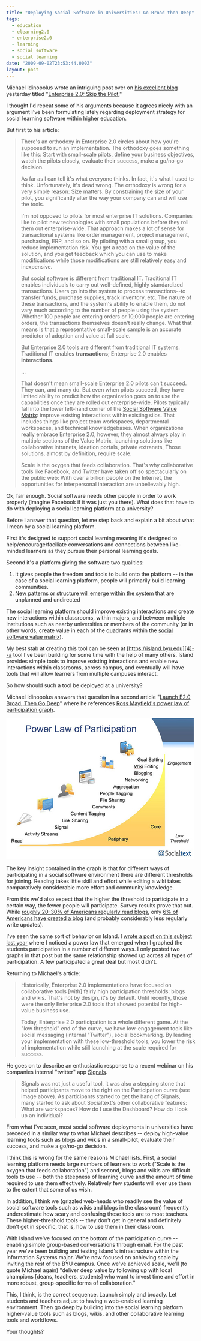 ```yaml
---
title: "Deploying Social Software in Universities: Go Broad then Deep"
tags:
  - education
  - elearning2.0
  - enterprise2.0
  - learning
  - social software
  - social learning
date: "2009-09-02T23:53:44.000Z"
layout: post
---
```


Michael Idinopolus wrote an intriguing post over on [his excellent blog][0] yesterday titled "[Enterprise 2.0: Skip the Pilot.][1]"

I thought I'd repeat some of his arguments because it agrees nicely with an argument I've been formulating lately regarding deployment strategy for social learning software within higher education.

But first to his article:

> There's an orthodoxy in Enterprise 2.0 circles about how you're supposed to run an implementation. The orthodoxy goes something like this: Start with small-scale pilots, define your business objectives, watch the pilots closely, evaluate their success, make a go/no-go decision.
>
> As far as I can tell it's what everyone thinks. In fact, it's what I used to think. Unfortunately, it's dead wrong. The orthodoxy is wrong for a very simple reason: Size matters. By constraining the size of your pilot, you significantly alter the way your company can and will use the tools.
>
> I'm not opposed to pilots for most enterprise IT solutions. Companies like to pilot new technologies with small populations before they roll them out enterprise-wide. That approach makes a lot of sense for transactional systems like order management, project management, purchasing, ERP, and so on. By piloting with a small group, you reduce implementation risk. You get a read on the value of the solution, and you get feedback which you can use to make modifications while those modifications are still relatively easy and inexpensive.
>
> But social software is different from traditional IT. Traditional IT enables individuals to carry out well-defined, highly standardized transactions. Users go into the system to process transactions--to transfer funds, purchase supplies, track inventory, etc. The nature of these transactions, and the system's ability to enable them, do not vary much according to the number of people using the system. Whether 100 people are entering orders or 10,000 people are entering orders, the transactions themselves doesn't really change. What that means is that a representative small-scale sample is an accurate predictor of adoption and value at full scale.
>
> But Enterprise 2.0 tools are different from traditional IT systems. Traditional IT enables **transactions**; Enterprise 2.0 enables **interactions**.
>
> ...
>
> That doesn't mean small-scale Enterprise 2.0 pilots can't succeed. They can, and many do. But even when pilots succeed, they have limited ability to predict how the organization goes on to use the capabilities once they are rolled out enterprise-wide. Pilots typically fall into the lower left-hand corner of the [Social Software Value Matrix][2]: improve existing interactions within existing silos. That includes things like project team workspaces, departmental workspaces, and technical knowledgebases. When organizations really embrace Enterprise 2.0, however, they almost always play in multiple sections of the Value Matrix, launching solutions like collaborative intranets, ideation portals, private extranets, Those solutions, almost by definition, require scale.
>
> Scale is the oxygen that feeds collaboration. That's why collaborative tools like Facebook, and Twitter have taken off so spectacularly on the public web: With over a billion people on the Internet, the opportunities for interpersonal interaction are unbelievably high.

Ok, fair enough. Social software needs other people in order to work properly (imagine Facebook if it was just you there). What does that have to do with deploying a social learning platform at a university?

Before I answer that question, let me step back and explain a bit about what I mean by a social learning platform.

First it's designed to support social learning meaning it's designed to help/encourage/faciliate conversations and connections between like-minded learners as they pursue their personal learning goals.

Second it's a platform giving the software two qualities:

1. It gives people the freedom and tools to build onto the platform -- in the case of a social learning platform, people will primarily build learning communities.
2. [New patterns or structure will emerge within the system][3] that are unplanned and undirected

The social learning platform should improve existing interactions and create new interactions within classrooms, within majors, and between multiple institutions such as nearby universities or members of the community (or in other words, create value in each of the quadrants within the [social software value matrix][2]).

My best stab at creating this tool can be seen at [https://island.byu.edu][4]--a tool I've been building for some time with the help of many others. Island provides simple tools to improve existing interactions and enable new interactions within classrooms, across campus, and eventually will have tools that will allow learners from multiple campuses interact.

So how should such a tool be deployed at a university?

Michael Idinopolus answers that question in a second article "[Launch E2.0 Broad, Then Go Deep][5]" where he references [Ross Mayfield's power law of participation graph][6].

[![](./power-law-participation.jpg)][5]

The key insight contained in the graph is that for different ways of participating in a social software environment there are different thresholds for joining. Reading takes little skill and effort while editing a wiki takes comparatively considerable more effort and community knowledge.

From this we'd also expect that the higher the threshold to participate in a certain way, the fewer people will participate. Survey results prove that out. While [roughly 20-30% of Americans regularly read blogs][7], only [6% of Americans have created a blog][8] (and probably considerably less regularly write updates).

I've seen the same sort of behavior on Island. I [wrote a post on this subject last year][9] where I noticed a power law that emerged when I graphed the students participation in a number of different ways. I only posted two graphs in that post but the same relationship showed up across all types of participation. A few participated a great deal but most didn't.

Returning to Michael's article:

> Historically, Enterprise 2.0 implementations have focused on collaborative tools [with] fairly high participation thresholds: blogs and wikis. That's not by design, it's by default. Until recently, those were the only Enterprise 2.0 tools that showed potential for high-value business use.
>
> Today, Enterprise 2.0 participation is a whole different game. At the "low threshold" end of the curve, we have low-engagement tools like social messaging (internal "Twitter"), social bookmarking. By leading your implementation with these low-threshold tools, you lower the risk of implementation while still launching at the scale required for success.

He goes on to describe an enthusiastic response to a recent webinar on his companies internal "twitter" app [Signals][10].

> Signals was not just a useful tool, it was also a stepping stone that helped participants move to the right on the Participation curve (see image above). As participants started to get the hang of Signals, many started to ask about Socialtext's other collaborative features: What are workspaces? How do I use the Dashboard? How do I look up an individual?

From what I've seen, most social software deployments in universities have preceded in a similar way to what Michael describes -- deploy high-value learning tools such as blogs and wikis in a small-pilot, evaluate their success, and make a go/no-go decision.

I think this is wrong for the same reasons Michael lists. First, a social learning platform needs large numbers of learners to work ("Scale is the oxygen that feeds collaboration") and second, blogs and wikis are difficult tools to use -- both the steepness of learning curve and the amount of time required to use them effectively. Relatively few students will ever use them to the extent that some of us wish.

In addition, I think we (grizzled web-heads who readily see the value of social software tools such as wikis and blogs in the classroom) frequently underestimate how scary and confusing these tools are to most teachers. These higher-threshold tools -- they don't get in general and definitely don't get in specific, that is, how to use them in their classroom.

With Island we've focused on the bottom of the participation curve -- enabling simple group-based conversations through email. For the past year we've been building and testing Island's infrastructure within the Information Systems major. We're now focused on achieving scale by inviting the rest of the BYU campus. Once we've achieved scale, we'll (to quote Michael again) "deliver deep value by following up with local champions [deans, teachers, students] who want to invest time and effort in more robust, group-specific forms of collaboration."

This, I think, is the correct sequence. Launch simply and broadly. Let students and teachers adjust to having a web-enabled learning environment. Then go deep by building into the social learning platform higher-value tools such as blogs, wikis, and other collaborative learning tools and workflows.

Your thoughts?


[0]: http://michaeli.typepad.com/my_weblog/
[1]: http://michaeli.typepad.com/my_weblog/2009/08/enterprise-20-skip-the-pilot.html
[2]: http://michaeli.typepad.com/my_weblog/2009/04/the-social-software-value-matrix.html
[3]: http://andrewmcafee.org/2006/05/the_mechanisms_of_online_emergence/
[4]: https://island.byu.edu
[5]: http://michaeli.typepad.com/my_weblog/2009/09/launching-at-scale-.html
[6]: http://ross.typepad.com/blog/2006/04/power_law_of_pa.html
[7]: http://www.harrisinteractive.com/harris_poll/index.asp?PID=879
[8]: http://www.pewinternet.org/Commentary/2005/May/New-data-on-blogs-and-blogging.aspx
[9]: /power-law-graphs-from-classroom-community-website
[10]: http://www.socialtext.com/products/signals.php
